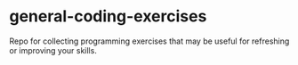 # general-coding-exercises
Repo for collecting programming exercises that may be useful for refreshing or improving your skills.